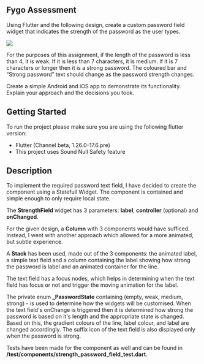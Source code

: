 
## Fygo Assessment
Using Flutter and the following design, create a custom password field widget that indicates the strength of the password as the user types.

  
![](https://lh5.googleusercontent.com/ngbo1YWaQp7BOqdYu9S-UFJP4QgRP1jDkR6aXPNMqdRGTP_Y2IXaQ4wK1laYrM5Y2bkWnBzcipEJBw0Ljw7NKV-5lpBfCGsFg51QAm8fu934F15bsF5Hi9SErWAQREcozehCzTo1Cq5IBPiJFw)

  

For the purposes of this assignment, if the length of the password is less than 4, it is weak. If it is less than 7 characters, it is medium. If it is 7 characters or longer then it is a strong password. The coloured bar and “Strong password” text should change as the password strength changes.

  

Create a simple Android and iOS app to demonstrate its functionality. Explain your approach and the decisions you took.
  

## Getting Started
To run the project please make sure you are using the following flutter version:
 - Flutter (Channel beta, 1.26.0-17.6.pre)
 - This project uses Sound Null Safety feature


## Description

To implement the required password text field, I have decided to create the component using a Statefull Widget. The component is contained and simple enough to only require local state. 

The **StrengthField** widget has 3 parameters: **label**, **controller** (optional) and **onChanged**.

For the given design, a **Column** with 3 components would have sufficed. Instead, I went with another approach which allowed for a more animated, but subtle experience.

A **Stack** has been used, made out of the 3 components: the animated label, a simple text field and a column containing the label showing how strong the password is label and an animated container for the line. 

The text field has a focus nodes, which helps in determining when the text field has focus or not and trigger the moving animation for the label.

The private enum **_PasswordState** containing (empty, weak, medium, strong) - is used to determine how the widgets will be customised. When the text field's onChange is triggered then it is determined how strong the password is based on it's length and the appropriate state is changed. Based on this, the gradient colours of the line, label colour, and label are changed accordingly. The suffix icon of the text field is also displayed only when the password is strong.

Tests have been made for the component as well and can be found in **/test/components/strength_password_field_test.dart**.

